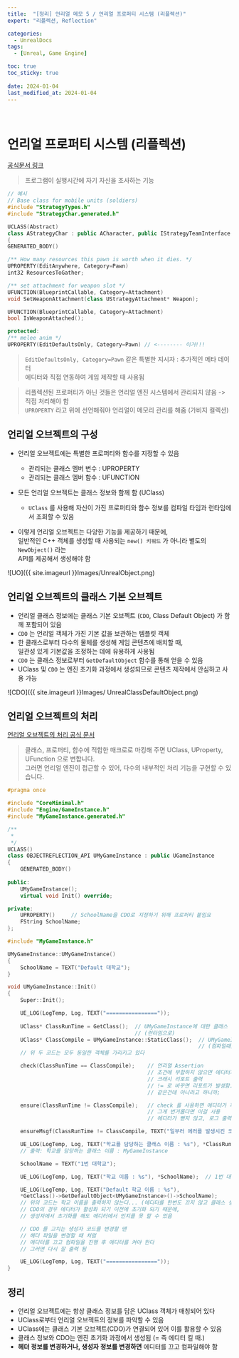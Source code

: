 ```yaml
---
title:  "[정리] 언리얼 메모 5 / 언리얼 프로퍼티 시스템 (리플렉션)"
expert: "리플렉션, Reflection"

categories:
  - UnrealDocs
tags:
  - [Unreal, Game Engine]

toc: true
toc_sticky: true
 
date: 2024-01-04
last_modified_at: 2024-01-04
---
```


<br>


# 언리얼 프로퍼티 시스템 (리플렉션)

[공식문서 링크](https://www.unrealengine.com/ko/blog/unreal-property-system-reflection)


> 프로그램이 실행시간에 자기 자신을 조사하는 기능


```cpp
// 예시
// Base class for mobile units (soldiers)
#include "StrategyTypes.h"
#include "StrategyChar.generated.h"

UCLASS(Abstract)
class AStrategyChar : public ACharacter, public IStrategyTeamInterface
{
GENERATED_BODY()

/** How many resources this pawn is worth when it dies. */
UPROPERTY(EditAnywhere, Category=Pawn)
int32 ResourcesToGather;

/** set attachment for weapon slot */
UFUNCTION(BlueprintCallable, Category=Attachment)
void SetWeaponAttachment(class UStrategyAttachment* Weapon);

UFUNCTION(BlueprintCallable, Category=Attachment)
bool IsWeaponAttached();

protected:
/** melee anim */
UPROPERTY(EditDefaultsOnly, Category=Pawn) // <-------- 이거!!!
```

> `EditDefaultsOnly, Category=Pawn` 같은 특별한 지시자 : 추가적인 메타 데이터  
> 에디터와 직접 연동하여 게임 제작할 때 사용됨  


> 리플렉션된 프로퍼티가 아닌 것들은 언리얼 엔진 시스템에서 관리되지 않음 -> 직접 처리해야 함  
> `UPROPERTY` 라고 위에 선언해줘야 언리얼이 메모리 관리를 해줌 (가비지 컬렉션)  

## 언리얼 오브젝트의 구성

- 언리얼 오브젝트에는 특별한 프로퍼티와 함수를 지정할 수 있음
  - 관리되는 클래스 멤버 변수 : UPROPERTY
  - 관리되는 클래스 멤버 함수 : UFUNCTION

- 모든 언리얼 오브젝트는 클래스 정보와 함께 함 (UClass)
  - `UClass` 를 사용해 자신이 가진 프로퍼티와 함수 정보를 컴파일 타임과 런타임에서 조회할 수 있음

- 이렇게 언리얼 오브젝트는 다양한 기능을 제공하기 때문에,  
  일반적인 C++ 객체를 생성할 때 사용되는 `new() 키워드` 가 아니라 별도의 `NewObject()` 라는  
  API를 제공해서 생성해야 함

![UO]({{ site.imageurl }}Images/UnrealObject.png)  



## 언리얼 오브젝트의 클래스 기본 오브젝트

- 언리얼 클래스 정보에는 클래스 기본 오브젝트 (`CDO`, Class Default Object) 가 함께 포함되어 있음
- `CDO` 는 언리얼 객체가 가진 기본 값을 보관하는 템플릿 객체
- 한 클래스로부터 다수의 물체를 생성해 게임 콘텐츠에 배치할 때,  
  일관성 있게 기본값을 조정하는 데에 유용하게 사용됨
- `CDO` 는 클래스 정보로부터 `GetDefaultObject` 함수를 통해 얻을 수 있음
- UClass 및 `CDO` 는 엔진 초기화 과정에서 생성되므로 콘텐츠 제작에서 안심하고 사용 가능

![CDO]({{ site.imageurl }}Images/
UnrealClassDefaultObject.png)  



## 언리얼 오브젝트의 처리

[언리얼 오브젝트의 처리 공식 문서](https://docs.unrealengine.com/5.3/ko/unreal-object-handling-in-unreal-engine/)

> 클래스, 프로퍼티, 함수에 적합한 매크로로 마킹해 주면 UClass, UProperty, UFunction 으로 변합니다.  
> 그러면 언리얼 엔진이 접근할 수 있어, 다수의 내부적인 처리 기능을 구현할 수 있습니다.  


```cpp
#pragma once

#include "CoreMinimal.h"
#include "Engine/GameInstance.h"
#include "MyGameInstance.generated.h"

/**
 * 
 */
UCLASS()
class OBJECTREFLECTION_API UMyGameInstance : public UGameInstance
{
	GENERATED_BODY()
	
public:
	UMyGameInstance();
	virtual void Init() override;

private:
	UPROPERTY()     // SchoolName을 CDO로 지정하기 위해 프로퍼티 붙임요
	FString SchoolName;
};
```

```cpp
#include "MyGameInstance.h"

UMyGameInstance::UMyGameInstance()
{
	SchoolName = TEXT("Default 대학교");
}

void UMyGameInstance::Init()
{
	Super::Init();

	UE_LOG(LogTemp, Log, TEXT("================"));
	
	UClass* ClassRunTime = GetClass();  // UMyGameInstance에 대한 클래스 정보 얻어오기
                                        // (런타임으로)
	UClass* ClassCompile = UMyGameInstance::StaticClass();	// UMyGameInstance에 대한 클래스 정보 얻어오기
                                                            // (컴파일때)
	// 위 두 코드는 모두 동일한 객체를 가리키고 있다

	check(ClassRunTime == ClassCompile);    // 언리얼 Assertion
                                            // 조건에 부합하지 않으면 에디터가 뻗으면서
                                            // 크래시 리포트 출력
                                            // != 로 바꾸면 리포트가 발생함.
                                            // 같은건데 아니라고 하니까;

	ensure(ClassRunTime != ClassCompile);   // check 를 사용하면 에디터가 꺼져버리는데,
                                            // 그게 번거롭다면 이걸 사용
                                            // 에디터가 뻗지 않고, 로그 출력함

	ensureMsgf(ClassRunTime != ClassCompile, TEXT("일부러 에러를 발생시킨 코드"));

	UE_LOG(LogTemp, Log, TEXT("학교를 담당하는 클래스 이름 : %s"), *ClassRunTime->GetName());
    // 출력: 학교를 담당하는 클래스 이름 : MyGameInstance

	SchoolName = TEXT("1번 대학교");

	UE_LOG(LogTemp, Log, TEXT("학교 이름 : %s"), *SchoolName);  // 1번 대학교 출력

	UE_LOG(LogTemp, Log, TEXT("Default 학교 이름 : %s"),
    *GetClass()->GetDefaultObject<UMyGameInstance>()->SchoolName);
	// 위의 코드는 학교 이름을 출력하지 않는다... (에디터를 한번도 끄지 않고 클래스 생성 및 작업을 해왔다면.)
	// CDO의 경우 에디터가 활성화 되기 이전에 초기화 되기 때문에,
	// 생성자에서 초기화를 해도 에디터에서 인지를 못 할 수 있음

	// CDO 를 고치는 생성자 코드를 변경할 땐
	// 헤더 파일을 변경할 때 처럼
	// 에디터를 끄고 컴파일을 진행 후 에디터를 켜야 한다
	// 그러면 다시 잘 출력 됨

	UE_LOG(LogTemp, Log, TEXT("================"));
}
```


## 정리

- 언리얼 오브젝트에는 항상 클래스 정보를 담은 UClass 객체가 매칭되어 있다
- UClass로부터 언리얼 오브젝트의 정보를 파악할 수 있음
- UClass에는 클래스 기본 오브젝트(CDO)가 연결되어 있어 이를 활용할 수 있음
- 클래스 정보와 CDO는 엔진 초기화 과정에서 생성됨 (= 즉 에디터 킬 때.)
- <b>헤더 정보를 변경하거나, 생성자 정보를 변경하면</b> 에디터를 끄고 컴파일해야 함